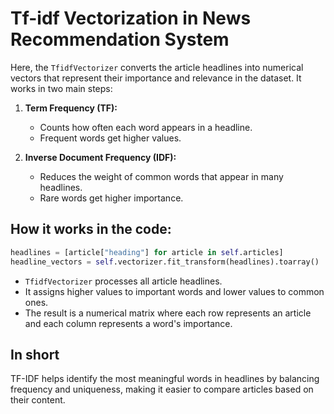 # Tf-idf Vectorization in News Recommendation System

Here, the `TfidfVectorizer` converts the article headlines into numerical vectors that represent their importance and relevance in the dataset. It works in two main steps:

1. **Term Frequency (TF):**

   - Counts how often each word appears in a headline.
   - Frequent words get higher values.

2. **Inverse Document Frequency (IDF):**
   - Reduces the weight of common words that appear in many headlines.
   - Rare words get higher importance.

## **How it works in the code:**

```python
headlines = [article["heading"] for article in self.articles]
headline_vectors = self.vectorizer.fit_transform(headlines).toarray()
```

- `TfidfVectorizer` processes all article headlines.
- It assigns higher values to important words and lower values to common ones.
- The result is a numerical matrix where each row represents an article and each column represents a word's importance.

## In short

TF-IDF helps identify the most meaningful words in headlines by balancing frequency and uniqueness, making it easier to compare articles based on their content.
